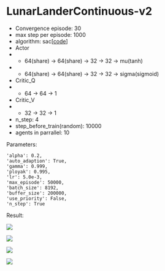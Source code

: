 # LunarLanderContinuous-v2

- Convergence episode: 30
- max step per episode: 1000
- algorithm: sac[[code]( https://github.com/StepNeverStop/RLs/tree/archived_gym_leaderboard/Algorithms/tf2algos/sac.py )]
- Actor
- - 64(share) -> 64(share) -> 32 -> 32 -> mu(tanh)
- - 64(share) -> 64(share) -> 32 -> 32 -> sigma(sigmoid)
- Critic_Q
- - 64 -> 64 -> 1
- Critic_V
- - 32 -> 32 -> 1
- n_step: 4
- step_before_train(random): 10000
- agents in parrallel: 10

Parameters:
```
'alpha': 0.2,
'auto_adaption': True,
'gamma': 0.999,
'ployak': 0.995,
'lr': 5.0e-3,
'max_episode': 50000,
'batch_size': 8192,
'buffer_size': 200000,
'use_priority': False,
'n_step': True
```

Result:

![](./result.gif)

![](./training_process.png)

![](./training_process2.png)

![](./training_curve.png)

